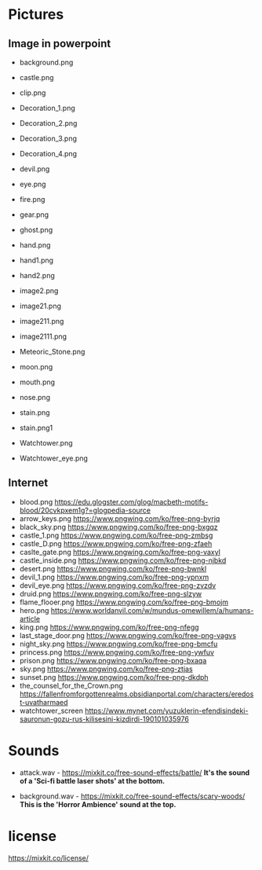 
# Pictures

## Image in powerpoint

- background.png

- castle.png

- clip.png

- Decoration_1.png

- Decoration_2.png

- Decoration_3.png

- Decoration_4.png

- devil.png

- eye.png

- fire.png

- gear.png

- ghost.png

- hand.png

- hand1.png

- hand2.png

- image2.png

- image21.png

- image211.png

- image2111.png

- Meteoric_Stone.png

- moon.png

- mouth.png

- nose.png

- stain.png

- stain.png1

- Watchtower.png

- Watchtower_eye.png

## Internet

- blood.png
https://edu.glogster.com/glog/macbeth-motifs-blood/20cvkpxem1g?=glogpedia-source
- arrow_keys.png
https://www.pngwing.com/ko/free-png-byrjq
- black_sky.png
https://www.pngwing.com/ko/free-png-bxgqz
- castle_1.png
https://www.pngwing.com/ko/free-png-zmbsg
- castle_D.png
https://www.pngwing.com/ko/free-png-zfaeh
- caslte_gate.png
https://www.pngwing.com/ko/free-png-vaxyl
- castle_inside.png
https://www.pngwing.com/ko/free-png-njbkd
- desert.png
https://www.pngwing.com/ko/free-png-bwnkl
- devil_1.png
https://www.pngwing.com/ko/free-png-ypnxm
- devil_eye.png
https://www.pngwing.com/ko/free-png-zvzdv
- druid.png
https://www.pngwing.com/ko/free-png-slzyw
- flame_flooer.png
https://www.pngwing.com/ko/free-png-bmojm
- hero.png
https://www.worldanvil.com/w/mundus-omewillem/a/humans-article
- king.png
https://www.pngwing.com/ko/free-png-nfegg
- last_stage_door.png
https://www.pngwing.com/ko/free-png-vagvs
- night_sky.png
https://www.pngwing.com/ko/free-png-bmcfu
- princess.png
https://www.pngwing.com/ko/free-png-ywfuv
- prison.png
https://www.pngwing.com/ko/free-png-bxaqa
- sky.png
https://www.pngwing.com/ko/free-png-ztjas
- sunset.png
https://www.pngwing.com/ko/free-png-dkdph
- the_counsel_for_the_Crown.png
https://fallenfromforgottenrealms.obsidianportal.com/characters/eredost-uvatharmaed
- watchtower_screen
https://www.mynet.com/yuzuklerin-efendisindeki-sauronun-gozu-rus-kilisesini-kizdirdi-190101035976


# Sounds

- attack.wav - https://mixkit.co/free-sound-effects/battle/
**It's the sound of a 'Sci-fi battle laser shots' at the bottom.**

- background.wav - https://mixkit.co/free-sound-effects/scary-woods/
**This is the 'Horror Ambience' sound at the top.**

# license
https://mixkit.co/license/
